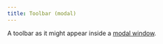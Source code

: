 ```yaml
---
title: Toolbar (modal)
---
```


A toolbar as it might appear inside a <a href="/development/docs/c-modal.html">modal window</a>.